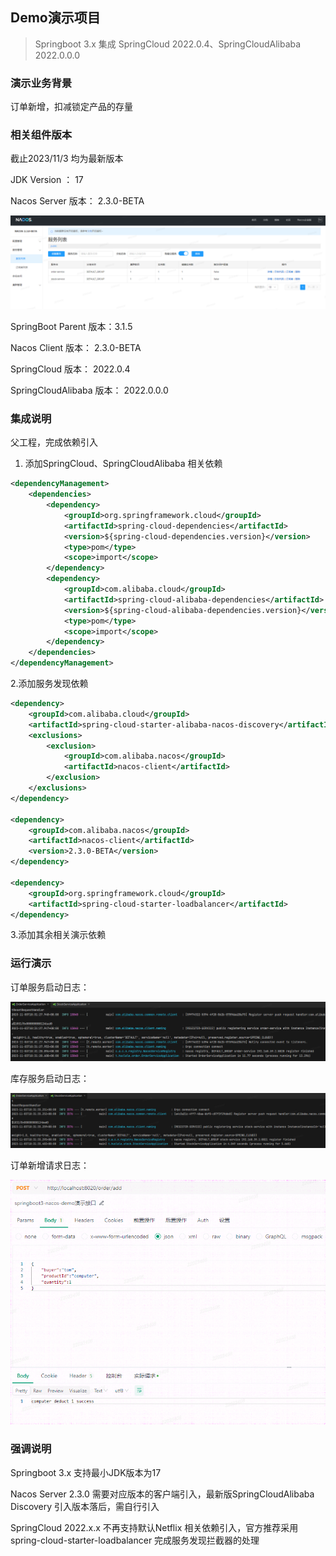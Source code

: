 ## Demo演示项目

> Springboot 3.x 集成 SpringCloud 2022.0.4、SpringCloudAlibaba 2022.0.0.0

### 演示业务背景

订单新增，扣减锁定产品的存量

### 相关组件版本

截止2023/11/3 均为最新版本

JDK Version ： 17

Nacos Server 版本： 2.3.0-BETA

![nacos-version](./readme-img/nacos-version.png)

SpringBoot Parent 版本：3.1.5

Nacos Client 版本： 2.3.0-BETA

SpringCloud 版本： 2022.0.4

SpringCloudAlibaba 版本： 2022.0.0.0

### 集成说明

父工程，完成依赖引入

1. 添加SpringCloud、SpringCloudAlibaba 相关依赖

```xml
<dependencyManagement>
    <dependencies>
        <dependency>
            <groupId>org.springframework.cloud</groupId>
            <artifactId>spring-cloud-dependencies</artifactId>
            <version>${spring-cloud-dependencies.version}</version>
            <type>pom</type>
            <scope>import</scope>
        </dependency>
        <dependency>
            <groupId>com.alibaba.cloud</groupId>
            <artifactId>spring-cloud-alibaba-dependencies</artifactId>
            <version>${spring-cloud-alibaba-dependencies.version}</version>
            <type>pom</type>
            <scope>import</scope>
        </dependency>
    </dependencies>
</dependencyManagement>
```

2.添加服务发现依赖

```xml
<dependency>
    <groupId>com.alibaba.cloud</groupId>
    <artifactId>spring-cloud-starter-alibaba-nacos-discovery</artifactId>
    <exclusions>
        <exclusion>
            <groupId>com.alibaba.nacos</groupId>
            <artifactId>nacos-client</artifactId>
        </exclusion>
    </exclusions>
</dependency>

<dependency>
    <groupId>com.alibaba.nacos</groupId>
    <artifactId>nacos-client</artifactId>
    <version>2.3.0-BETA</version>
</dependency>

<dependency>
    <groupId>org.springframework.cloud</groupId>
    <artifactId>spring-cloud-starter-loadbalancer</artifactId>
</dependency>
```

3.添加其余相关演示依赖

### 运行演示

订单服务启动日志：

![order-service-start-log](./readme-img/order-service-start-log.png)

库存服务启动日志：

![stock-service-start-log](./readme-img/stock-service-start-log.png)

订单新增请求日志：

![request-add-order](./readme-img/request-add-order.png)

### 强调说明

Springboot 3.x 支持最小JDK版本为17

Nacos Server 2.3.0 需要对应版本的客户端引入，最新版SpringCloudAlibaba Discovery 引入版本落后，需自行引入

SpringCloud 2022.x.x 不再支持默认Netflix 相关依赖引入，官方推荐采用spring-cloud-starter-loadbalancer 完成服务发现拦截器的处理
